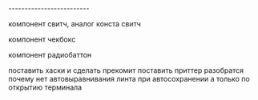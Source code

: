 _-------------------------_

компонент свитч, аналог конста свитч

компонент чекбокс

компонент радиобаттон

поставить хаски и сделать прекомит
поставить приттер
разобратся почему нет автовыравнивания линта при автосохранении а только по открытию терминала
